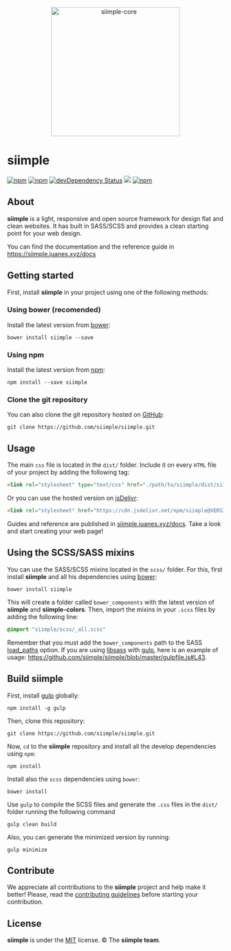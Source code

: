 <div align="center">
  <img height="300px" src="https://rawgit.com/siimple/siimple/master/media/logo-inverted.png" alt="siimple-core">
  <br>
</div>

# siimple

[![npm](https://img.shields.io/npm/v/siimple.svg?style=flat-square)](https://www.npmjs.com/package/siimple)
[![npm](https://img.shields.io/npm/dt/siimple.svg?style=flat-square)](https://www.npmjs.com/package/siimple)
[![devDependency Status](https://david-dm.org/siimple/siimple/dev-status.svg?style=flat-square)](https://david-dm.org/siimple/siimple#info=devDependencies)
[![](https://data.jsdelivr.com/v1/package/npm/siimple/badge)](https://www.jsdelivr.com/package/npm/siimple)
[![npm](https://img.shields.io/npm/l/siimple.svg?style=flat-square)](https://github.com/siimpl/siimple)


## About

**siimple** is a light, responsive and open source framework for design flat and clean websites. It has built in SASS/SCSS and provides a clean starting point for your web design.

You can find the documentation and the reference guide in https://siimple.juanes.xyz/docs

## Getting started

First, install **siimple** in your project using one of the following methods:

### Using bower (recomended)

Install the latest version from [bower](http://bower.io):

```
bower install siimple --save
```

### Using npm

Install the latest version from [npm](http://npmjs.org/package/siimple):

```
npm install --save siimple
```

### Clone the git repository

You can also clone the git repository hosted on [GitHub](https://github.com/siimple/siimple):

```
git clone https://github.com/siimple/siimple.git
```

## Usage

The main `css` file is located in the `dist/` folder. Include it on every `HTML` file of your project by adding the following tag:

```html
<link rel="stylesheet" type="text/css" href="./path/to/siimple/dist/siimple.css">
```

Or you can use the hosted version on [jsDelivr](https://www.jsdelivr.com/projects/siimple):

```html
<link rel="stylesheet" href="https://cdn.jsdelivr.net/npm/siimple@VERSION/dist/siimple.min.css">
```

Guides and reference are published in [siimple.juanes.xyz/docs](http://siimple.juanes.xyz/docs). Take a look and start creating your web page!

## Using the SCSS/SASS mixins

You can use the SASS/SCSS mixins located in the `scss/` folder. For this, first install **siimple** and all his dependencies using [bower](http://bower.io):

```
bower install siimple
```

This will create a folder called `bower_components` with the latest version of **siimple** and **siimple-colors**. Then, import the mixins in your `.scss` files by adding the following line:

```sass
@import "siimple/scss/_all.scss"
```

Remember that you must add the `bower_components` path to the SASS [load_paths](http://sass-lang.com/documentation/file.SASS_REFERENCE.html#load_paths-option) option. If you are using [libsass](https://github.com/sass/node-sass#includepaths) with [gulp](http://gulpjs.com), here is an example of usage: https://github.com/siimple/siimple/blob/master/gulpfile.js#L43.


## Build siimple

First, install [gulp](http://gulpjs.com) globally:

```
npm install -g gulp
```

Then, clone this repository:

```
git clone https://github.com/siimple/siimple.git
```

Now, `cd` to the **siimple** repository and install all the develop dependencies using `npm`:

```
npm install
```

Install also the `scss` dependencies using `bower`:

```
bower install
```

Use `gulp` to compile the SCSS files and generate the `.css` files in the `dist/` folder running the following command

```
gulp clean build
```

Also, you can generate the minimized version by running:

```
gulp minimize
```

## Contribute

We appreciate all contributions to the **siimple** project and help make it better! Please, read the [contributing guidelines](./CONTRIBUTING.md) before starting your contribution.

## License

**siimple** is under the [MIT](LICENSE) license. &copy; The **siimple team**.
